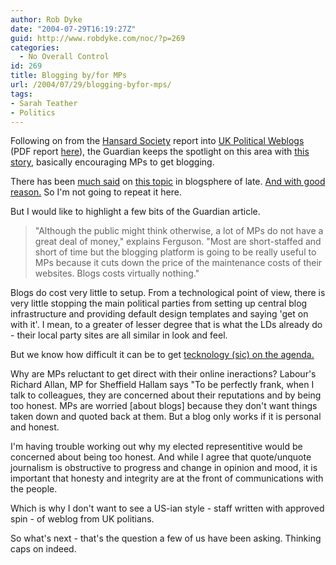 ```yaml
---
author: Rob Dyke
date: "2004-07-29T16:19:27Z"
guid: http://www.robdyke.com/noc/?p=269
categories:
  - No Overall Control
id: 269
title: Blogging by/for MPs
url: /2004/07/29/blogging-byfor-mps/
tags:
- Sarah Teather
- Politics
---
```

Following on from the [Hansard Society](http://www.hansardsociety.org.uk/) report into [UK Political Weblogs](http://www.hansardsociety.org.uk/node/view/189) (PDF report [here](http://www.hansardsociety.org.uk/assets/Final_Blog_Report_.pdf)), the Guardian keeps the spotlight on this area with [this story](http://politics.guardian.co.uk/egovernment/story/0,12767,1271096,00.html), basically encouraging MPs to get blogging.

There has been [much said](http://www.voxpolitics.com/weblog/archives/000468.html#000468) on [this topic](http://greenwichtimes.blogspot.com/2004/07/development-of-mps-websites-since-1994.html) in blogsphere of late. [And with good reason.](http://www.bloggerheads.com/politicians.asp) So I'm not going to repeat it here.

But I would like to highlight a few bits of the Guardian article.

> "Although the public might think otherwise, a lot of MPs do not have a great deal of money," explains Ferguson. "Most are short-staffed and short of time but the blogging platform is going to be really useful to MPs because it cuts down the price of the maintenance costs of their websites. Blogs costs virtually nothing."

Blogs do cost very little to setup. From a technological point of view, there is very little stopping the main political parties from setting up central blog infrastructure and providing default design templates and saying 'get on with it'. I mean, to a greater of lesser degree that is what the LDs already do - their local party sites are all similar in look and feel.

But we know how difficult it can be to get [tecknology (sic) on the agenda.](http://www.bloggerheads.com/can_weblogs/tony_blair.asp)

Why are MPs reluctant to get direct with their online ineractions? Labour's Richard Allan, MP for Sheffield Hallam says "To be perfectly frank, when I talk to colleagues, they are concerned about their reputations and by being too honest. MPs are worried [about blogs] because they don't want things taken down and quoted back at them. But a blog only works if it is personal and honest.

I'm having trouble working out why my elected representitive would be concerned about being too honest. And while I agree that quote/unquote journalism is obstructive to progress and change in opinion and mood, it is important that honesty and integrity are at the front of communications with the people.

Which is why I don't want to see a US-ian style - staff written with approved spin - of weblog from UK politians.

So what's next - that's the question a few of us have been asking. Thinking caps on indeed.